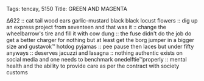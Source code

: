 Tags: tencay, 5150
Title: GREEN AND MAGENTA
  
∆622 :: cat tail wood ears garlic-mustard black black locust flowers :: dig up an express project from seventeen and that was it :: change the wheelbarrow's tire and fill it with cow dung :: the fuse didn't do the job do get a better charger for nothing but at least get the borg jumper in a bigger size and gustavok™ hotdog pyjamas :: pee pause then laces but under fifty anyways :: deserves jacuzzi and lasagna :: nothing authentic exists on social media and one needs to benchmark onedelftie™properly :: mental health and the ability to provide care as per the contract with society customs